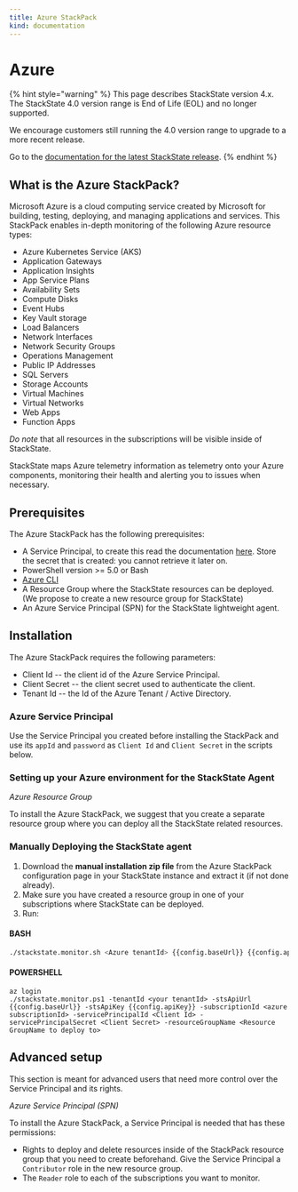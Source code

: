 ```yaml
---
title: Azure StackPack
kind: documentation
---
```


# Azure

{% hint style="warning" %}
This page describes StackState version 4.x.  
The StackState 4.0 version range is End of Life (EOL) and no longer supported.

We encourage customers still running the 4.0 version range to upgrade to a more recent release.

Go to the [documentation for the latest StackState release](https://docs.stackstate.com/).
{% endhint %}

## What is the Azure StackPack?

Microsoft Azure is a cloud computing service created by Microsoft for building, testing, deploying, and managing applications and services. This StackPack enables in-depth monitoring of the following Azure resource types:

* Azure Kubernetes Service \(AKS\)
* Application Gateways
* Application Insights
* App Service Plans
* Availability Sets
* Compute Disks
* Event Hubs
* Key Vault storage
* Load Balancers
* Network Interfaces
* Network Security Groups
* Operations Management
* Public IP Addresses
* SQL Servers
* Storage Accounts
* Virtual Machines
* Virtual Networks
* Web Apps
* Function Apps

_Do note_ that all resources in the subscriptions will be visible inside of StackState.

StackState maps Azure telemetry information as telemetry onto your Azure components, monitoring their health and alerting you to issues when necessary.

## Prerequisites

The Azure StackPack has the following prerequisites:

* A Service Principal, to create this read the documentation [here](https://docs.microsoft.com/en-us/cli/azure/ad/sp?view=azure-cli-latest#az-ad-sp-create-for-rbac). Store the secret that is created: you cannot retrieve it later on.
* PowerShell version &gt;= 5.0 or Bash
* [Azure CLI](https://docs.microsoft.com/en-us/cli/azure/install-azure-cli?view=azure-cli-latest)
* A Resource Group where the StackState resources can be deployed. \(We propose to create a new resource group for StackState\)
* An Azure Service Principal \(SPN\) for the StackState lightweight agent.

## Installation

The Azure StackPack requires the following parameters:

* Client Id -- the client id of the Azure Service Principal.
* Client Secret -- the client secret used to authenticate the client.
* Tenant Id -- the Id of the Azure Tenant / Active Directory.

### Azure Service Principal

Use the Service Principal you created before installing the StackPack and use its `appId` and `password` as `Client Id` and `Client Secret` in the scripts below.

### Setting up your Azure environment for the StackState Agent

_Azure Resource Group_

To install the Azure StackPack, we suggest that you create a separate resource group where you can deploy all the StackState related resources.

### Manually Deploying the StackState agent

1. Download the **manual installation zip file** from the Azure StackPack configuration page in your StackState instance and extract it \(if not done already\).
2. Make sure you have created a resource group in one of your subscriptions where StackState can be deployed.
3. Run:

#### BASH

```bash
./stackstate.monitor.sh <Azure tenantId> {{config.baseUrl}} {{config.apiKey}} <Azure subscriptionId> <Azure clientId> <Azure clientSecret> <Azure resourceGroupName>
```

#### POWERSHELL

```text
az login
./stackstate.monitor.ps1 -tenantId <your tenantId> -stsApiUrl {{config.baseUrl}} -stsApiKey {{config.apiKey}} -subscriptionId <azure subscriptionId> -servicePrincipalId <Client Id> -servicePrincipalSecret <Client Secret> -resourceGroupName <Resource GroupName to deploy to>
```

## Advanced setup

This section is meant for advanced users that need more control over the Service Principal and its rights.

_Azure Service Principal \(SPN\)_

To install the Azure StackPack, a Service Principal is needed that has these permissions:

* Rights to deploy and delete resources inside of the StackPack resource group that you need to create beforehand. Give the Service Principal a `Contributor` role in the new resource group.
* The `Reader` role to each of the subscriptions you want to monitor.

